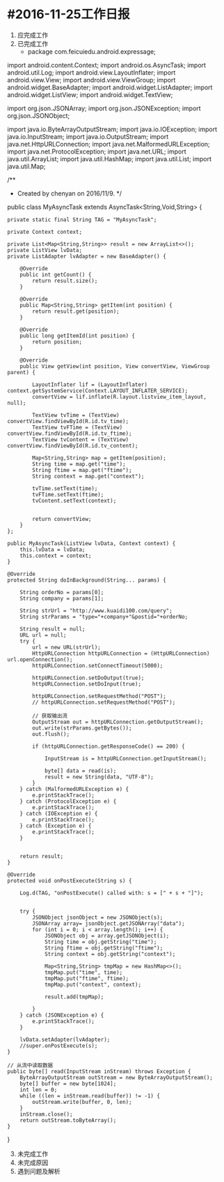 #2016-11-25工作日报
==================
1. 应完成工作
2. 已完成工作
      * package com.feicuiedu.android.expressage;

import android.content.Context;
import android.os.AsyncTask;
import android.util.Log;
import android.view.LayoutInflater;
import android.view.View;
import android.view.ViewGroup;
import android.widget.BaseAdapter;
import android.widget.ListAdapter;
import android.widget.ListView;
import android.widget.TextView;

import org.json.JSONArray;
import org.json.JSONException;
import org.json.JSONObject;

import java.io.ByteArrayOutputStream;
import java.io.IOException;
import java.io.InputStream;
import java.io.OutputStream;
import java.net.HttpURLConnection;
import java.net.MalformedURLException;
import java.net.ProtocolException;
import java.net.URL;
import java.util.ArrayList;
import java.util.HashMap;
import java.util.List;
import java.util.Map;

/**
 * Created by chenyan on 2016/11/9.
 */

public class MyAsyncTask extends AsyncTask<String,Void,String> {

    private static final String TAG = "MyAsyncTask";

    private Context context;

    private List<Map<String,String>> result = new ArrayList<>();
    private ListView lvData;
    private ListAdapter lvAdapter = new BaseAdapter() {

        @Override
        public int getCount() {
            return result.size();
        }

        @Override
        public Map<String,String> getItem(int position) {
            return result.get(position);
        }

        @Override
        public long getItemId(int position) {
            return position;
        }

        @Override
        public View getView(int position, View convertView, ViewGroup parent) {

            LayoutInflater lif = (LayoutInflater) context.getSystemService(Context.LAYOUT_INFLATER_SERVICE);
            convertView = lif.inflate(R.layout.listview_item_layout, null);

            TextView tvTime = (TextView) convertView.findViewById(R.id.tv_time);
            TextView tvFTime = (TextView) convertView.findViewById(R.id.tv_ftime);
            TextView tvContent = (TextView) convertView.findViewById(R.id.tv_content);

            Map<String,String> map = getItem(position);
            String time = map.get("time");
            String ftime = map.get("ftime");
            String context = map.get("context");

            tvTime.setText(time);
            tvFTime.setText(ftime);
            tvContent.setText(context);


            return convertView;
        }
    };

    public MyAsyncTask(ListView lvData, Context context) {
        this.lvData = lvData;
        this.context = context;
    }

    @Override
    protected String doInBackground(String... params) {

        String orderNo = params[0];
        String company = params[1];

        String strUrl = "http://www.kuaidi100.com/query";
        String strParams = "type="+company+"&postid="+orderNo;

        String result = null;
        URL url = null;
        try {
            url = new URL(strUrl);
            HttpURLConnection httpURLConnection = (HttpURLConnection) url.openConnection();
            httpURLConnection.setConnectTimeout(5000);

            httpURLConnection.setDoOutput(true);
            httpURLConnection.setDoInput(true);

            httpURLConnection.setRequestMethod("POST");
            // httpURLConnection.setRequestMethod("POST");

            // 获取输出流
            OutputStream out = httpURLConnection.getOutputStream();
            out.write(strParams.getBytes());
            out.flush();

            if (httpURLConnection.getResponseCode() == 200) {

                InputStream is = httpURLConnection.getInputStream();

                byte[] data = read(is);
                result = new String(data, "UTF-8");
            }
        } catch (MalformedURLException e) {
            e.printStackTrace();
        } catch (ProtocolException e) {
            e.printStackTrace();
        } catch (IOException e) {
            e.printStackTrace();
        } catch (Exception e) {
            e.printStackTrace();
        }


        return result;
    }

    @Override
    protected void onPostExecute(String s) {

        Log.d(TAG, "onPostExecute() called with: s = [" + s + "]");


        try {
            JSONObject jsonObject = new JSONObject(s);
            JSONArray array= jsonObject.getJSONArray("data");
            for (int i = 0; i < array.length(); i++) {
                JSONObject obj = array.getJSONObject(i);
                String time = obj.getString("time");
                String ftime = obj.getString("ftime");
                String context = obj.getString("context");

                Map<String,String> tmpMap = new HashMap<>();
                tmpMap.put("time", time);
                tmpMap.put("ftime", ftime);
                tmpMap.put("context", context);

                result.add(tmpMap);

            }
        } catch (JSONException e) {
            e.printStackTrace();
        }

        lvData.setAdapter(lvAdapter);
        //super.onPostExecute(s);
    }

    // 从流中读取数据
    public byte[] read(InputStream inStream) throws Exception {
        ByteArrayOutputStream outStream = new ByteArrayOutputStream();
        byte[] buffer = new byte[1024];
        int len = 0;
        while ((len = inStream.read(buffer)) != -1) {
            outStream.write(buffer, 0, len);
        }
        inStream.close();
        return outStream.toByteArray();
    }
}

3. 未完成工作
4. 未完成原因
5. 遇到问题及解析

